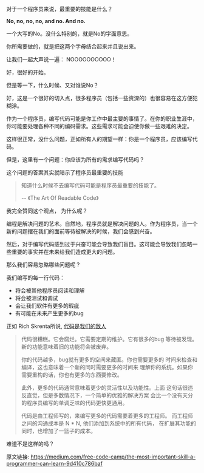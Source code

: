 对于一个程序员来说，最重要的技能是什么？

**No, no, no, no, and no. And no.**

一个大写的No。没什么特别的，就是No的字面意思。

你所需要做的，就是把这两个字母结合起来并且说出来。

让我们一起大声说一遍： NOOOOOOOOOO！

好，很好的开始。

但是等一下，什么时候、又对谁说No？

好，这是一个很好的切入点，很多程序员（包括一些资深的）也很容易在这方便犯糊涂。

作为一个程序员，编写代码可能是你工作中最主要的事情了。在你的职业生涯中，你可能要处理各种不同的编码需求。这些需求可能会迫使你做一些艰难的决定。

这样很正常，没什么问题，正如所有人的期望一样：你是一个程序员，应该编写代码。

但是，这里有一个问题：你应该为所有的需求编写代码吗？

这个问题的答案其实就暗示了程序员最重要的技能

> 知道什么时候不去编写代码可能是程序员最重要的技能了。
>
>  -- 《The Art Of Readable Code》

我完全赞同这个观点， 为什么呢？

编程是解决问题的艺术。自然地，程序员就是解决问题的人。作为程序员，当一个新的问题摆在我们的面前等待被解决的时候，我们会感到兴奋。

然后，对于编写代码感到过于兴奋可能会导致我们盲目。这可能会导致我们忽略一些重要的事实并在未来给我们造成更大的问题。

那么我们容易忽略哪些问题呢？

我们编写的每一行代码：
- 将会被其他程序员阅读和理解
- 将会被测试和调试
- 会让我们软件有更多的瑕疵
- 有可能在未来产生更多的bug


正如 Rich Skrenta所说, [代码是我们的敌人](http://www.skrenta.com/2007/05/code_is_our_enemy.html)

> 代码很糟糕。它会腐烂。它需要定期的维护。它有很多的bug
等待被发现。新的功能意味着旧的功能将会被废弃。
>
> 你的代码越多，bug就有更多的空间来藏匿。你也需要更多的
时间来检查和编译，这也意味着一个新的同时需要更多的时间来
理解你的系统。如果你需要重构的话，你也有更多的东西要修改。
>
> 此外，更多的代码通常意味着更少的灵活性以及功能性。上面
这句话很违反直觉，但是多数情况下，一个简单的优雅的解决方案
会比一个没有天分的程序员编写的单调乏味的代码更快更通用。
>
> 代码是由工程师写的，来编写更多的代码需要着更多的工程师。
而工程师之间的沟通成本是 N * N, 他们添加到系统中的所有代码，
在扩展其功能的同时，也增加了一篮子的成本。

难道不是这样的吗？


原文链接: https://medium.com/free-code-camp/the-most-important-skill-a-programmer-can-learn-9d410c786baf
